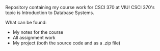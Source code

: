 Repository containing my course work for CSCI 370 at VIU! CSCI 370's topic is Introduction to Database Systems.

What can be found:
- My notes for the course
- All assignment work
- My project (both the source code and as a .zip file)
